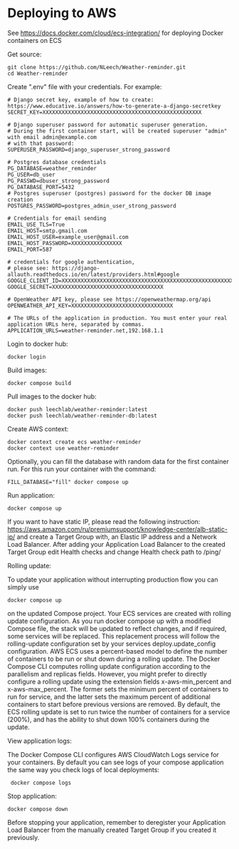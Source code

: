 # Deploying to AWS

See https://docs.docker.com/cloud/ecs-integration/  for deploying Docker containers on ECS

Get source:
```
git clone https://github.com/NLeech/Weather-reminder.git
cd Weather-reminder
```

Create ".env" file with your credentials.
For example:
```
# Django secret key, example of how to create: https://www.educative.io/answers/how-to-generate-a-django-secretkey
SECRET_KEY=XXXXXXXXXXXXXXXXXXXXXXXXXXXXXXXXXXXXXXXXXXXXXXXXXX

# Django superuser password for automatic superuser generation.
# During the first container start, will be created superuser "admin" with email admin@example.com
# with that password:
SUPERUSER_PASSWORD=django_superuser_strong_password

# Postgres database credentials
PG_DATABASE=weather_reminder
PG_USER=db_user
PG_PASSWD=dbuser_strong_password
PG_DATABASE_PORT=5432
# Postgres superuser (postgres) password for the docker DB image creation
POSTGRES_PASSWORD=postgres_admin_user_strong_password

# Credentials for email sending
EMAIL_USE_TLS=True
EMAIL_HOST=smtp.gmail.com
EMAIL_HOST_USER=example_user@gmail.com
EMAIL_HOST_PASSWORD=XXXXXXXXXXXXXXXX
EMAIL_PORT=587

# credentials for google authentication,
# please see: https://django-allauth.readthedocs.io/en/latest/providers.html#google
GOOGLE_CLIENT_ID=XXXXXXXXXXXXXXXXXXXXXXXXXXXXXXXXXXXXXXXXXXXXXXXXXXXXXXXXXXXXXXXXXXXXXXXXX
GOOGLE_SECRET=XXXXXXXXXXXXXXXXXXXXXXXXXXXXXXXXXXX

# OpenWeather API key, please see https://openweathermap.org/api
OPENWEATHER_API_KEY=XXXXXXXXXXXXXXXXXXXXXXXXXXXXXXXX

# The URLs of the application in production. You must enter your real application URLs here, separated by commas.
APPLICATION_URLS=weather-reminder.net,192.168.1.1
```

Login to docker hub:
```
docker login
```

Build images:
```
docker compose build
```

Pull images to the docker hub:
```
docker push leechlab/weather-reminder:latest
docker push leechlab/weather-reminder-db:latest
```

Create AWS context:
```
docker context create ecs weather-reminder
docker context use weather-reminder
```

Optionally, you can fill the database with random data for the first container run. 
For this run your container with the command:
```
FILL_DATABASE="fill" docker compose up
```

Run application:
```
docker compose up
```

If you want to have static IP, please read the following instruction: https://aws.amazon.com/ru/premiumsupport/knowledge-center/alb-static-ip/ and create a Target Group with, an Elastic IP address and a Network Load Balancer. 
After adding your Application Load Balancer to the created Target Group edit Health checks and change Health check path to /ping/ 

Rolling update:

To update your application without interrupting production flow you can simply use
```
docker compose up
```
on the updated Compose project. Your ECS services are created with rolling update configuration. As you run docker compose up with a modified Compose file, the stack will be updated to reflect changes, and if required, some services will be replaced. This replacement process will follow the rolling-update configuration set by your services deploy.update_config configuration.
AWS ECS uses a percent-based model to define the number of containers to be run or shut down during a rolling update. The Docker Compose CLI computes rolling update configuration according to the parallelism and replicas fields. However, you might prefer to directly configure a rolling update using the extension fields x-aws-min_percent and x-aws-max_percent. The former sets the minimum percent of containers to run for service, and the latter sets the maximum percent of additional containers to start before previous versions are removed.
By default, the ECS rolling update is set to run twice the number of containers for a service (200%), and has the ability to shut down 100% containers during the update.

View application logs:

The Docker Compose CLI configures AWS CloudWatch Logs service for your containers. By default you can see logs of your compose application the same way you check logs of local deployments:
```
 docker compose logs
```

Stop application:
```
docker compose down
```
Before stopping your application, remember to deregister your Application Load Balancer from the manually created Target Group if you created it previously.